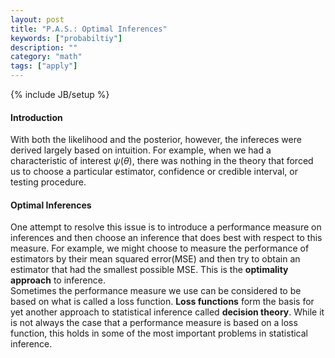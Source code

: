 ```yaml
---
layout: post
title: "P.A.S.: Optimal Inferences"
keywords: ["probabiltiy"] 
description: ""
category: "math"
tags: ["apply"]
---
```

{% include JB/setup %}

#### Introduction
With both the likelihood and the posterior, however, the infereces were derived
largely based on intuition. For example, when we had a characteristic of
interest $\psi(\theta)$, there was nothing in the theory that forced us to
choose a particular estimator, confidence or credible interval, or testing
procedure.

#### Optimal Inferences
One attempt to resolve this issue is to introduce a performance measure on
inferences and then choose an inference that does best with respect to this
measure. For example, we might choose to measure the performance of estimators
by their mean squared error(MSE) and then try to obtain an estimator that had
the smallest possible MSE. This is the **optimality approach** to inference. <br
/>
Sometimes the performance measure we use can be considered to be based on what
is called a loss function. **Loss functions** form the basis for yet another
approach to statistical inference called **decision theory**. While it is not
always the case that a performance measure is based on a loss function, this
holds in some of the most important problems in statistical inference.

